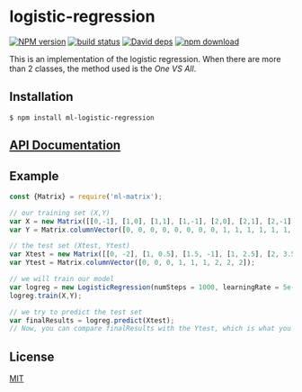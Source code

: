 # logistic-regression

  [![NPM version][npm-image]][npm-url]
  [![build status][travis-image]][travis-url]
  [![David deps][david-image]][david-url]
  [![npm download][download-image]][download-url]

This is an implementation of the logistic regression. When there are more than 2 classes, the method used is the *One VS All*.

## Installation

`$ npm install ml-logistic-regression`

## [API Documentation](https://mljs.github.io/logistic-regression/)

## Example

```js
const {Matrix} = require('ml-matrix');

// our training set (X,Y)
var X = new Matrix([[0,-1], [1,0], [1,1], [1,-1], [2,0], [2,1], [2,-1], [3,2], [0,4], [1,3], [1,4], [1,5], [2,3], [2,4], [2,5], [3,4], [1, 10], [1, 12], [2, 10], [2,11], [2, 14], [3, 11]]);
var Y = Matrix.columnVector([0, 0, 0, 0, 0, 0, 0, 0, 1, 1, 1, 1, 1, 1, 1, 1, 2, 2, 2, 2, 2, 2]);

// the test set (Xtest, Ytest)
var Xtest = new Matrix([[0, -2], [1, 0.5], [1.5, -1], [1, 2.5], [2, 3.5], [1.5, 4], [1, 10.5], [2.5, 10.5], [2, 11.5]])
var Ytest = Matrix.columnVector([0, 0, 0, 1, 1, 1, 2, 2, 2]);

// we will train our model
var logreg = new LogisticRegression(numSteps = 1000, learningRate = 5e-3);
logreg.train(X,Y);

// we try to predict the test set
var finalResults = logreg.predict(Xtest);
// Now, you can compare finalResults with the Ytest, which is what you wanted to have.
```


## License

[MIT](./LICENSE)

[npm-image]: https://img.shields.io/npm/v/ml-logistic-regression.svg?style=flat-square
[npm-url]: https://npmjs.org/package/ml-logistic-regression
[travis-image]: https://img.shields.io/travis/mljs/logistic-regression/master.svg?style=flat-square
[travis-url]: https://travis-ci.org/mljs/logistic-regression
[david-image]: https://img.shields.io/david/mljs/logistic-regression.svg?style=flat-square
[david-url]: https://david-dm.org/mljs/logistic-regression
[download-image]: https://img.shields.io/npm/dm/ml-logistic-regression.svg?style=flat-square
[download-url]: https://npmjs.org/package/ml-logistic-regression
